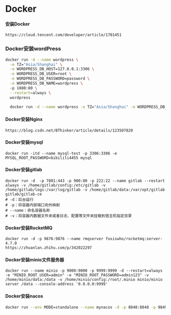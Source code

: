 # Docker

#### 安装Docker

```
https://cloud.tencent.com/developer/article/1701451
```



### Docker安装wordPress

```bash
docker run -d --name wordpress \
  -e TZ="Asia/Shanghai" \
  -e WORDPRESS_DB_HOST=127.0.0.1:3306 \
  -e WORDPRESS_DB_USER=root \
  -e WORDPRESS_DB_PASSWORD=password \
  -e WORDPRESS_DB_NAME=wordpress \        
  -p 1080:80 \
  --restart=always \
  wordpress
  
  docker run -d --name wordpress -e TZ="Asia/Shanghai" -e WORDPRESS_DB_HOST=203.189.199.140:3306 -e WORDPRESS_DB_USER=root -e WORDPRESS_DB_PASSWORD=bibilili4455 -e WORDPRESS_DB_NAME=wordpress -p 9002:80 --restart=always wordpress
```

#### Docker安装Nginx

```
https://blog.csdn.net/BThinker/article/details/123507820
```

#### Docker安装mysql

```
docker run -itd --name mysql-test -p 3306:3306 -e MYSQL_ROOT_PASSWORD=bibilili4455 mysql
```

#### Docker安装gitlab

```
docker run -d  -p 7001:443 -p 900:80 -p 222:22 --name gitlab --restart always -v /home/gitlab/config:/etc/gitlab -v /home/gitlab/logs:/var/log/gitlab -v /home/gitlab/data:/var/opt/gitlab gitlab/gitlab-ce
# -d：后台运行
# -p：将容器内部端口向外映射
# --name：命名容器名称
# -v：将容器内数据文件夹或者日志、配置等文件夹挂载到宿主机指定目录

```

#### Docker安装RocketMQ

```
docker run -d -p 9876:9876 --name rmqserver foxiswho/rocketmq:server-4.7.0
https://zhuanlan.zhihu.com/p/342022297
```



#### Docker安装minio文件服务器

```
docker run --name minio -p 9000:9000 -p 9999:9999 -d --restart=always -e "MINIO_ROOT_USER=admin" -e "MINIO_ROOT_PASSWORD=admin123" -v /home/minio/data:/data -v /home/minio/config:/root/.minio minio/minio server /data --console-address '0.0.0.0:9999'
```

#### Docker安装nacos

```bash
docker run --env MODE=standalone --name mynacos -d -p 8848:8848 -p 9849:9849 -p 9848:9848  docker.io/nacos/nacos-server
```

